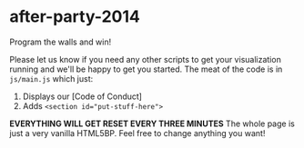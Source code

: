 after-party-2014
================

Program the walls and win!

Please let us know if you need any other scripts to get your visualization running and we'll be happy to get you started. The meat of the code is in `js/main.js` which just:

1. Displays our [Code of Conduct]
2. Adds `<section id="put-stuff-here">`

**EVERYTHING WILL GET RESET EVERY THREE MINUTES** The whole page is just a very vanilla HTML5BP. Feel free to change anything you want!
